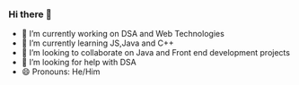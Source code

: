 ### Hi there 👋

- 🔭 I’m currently working on DSA and Web Technologies 
- 🌱 I’m currently learning JS,Java and C++
- 👯 I’m looking to collaborate on Java and Front end development projects
- 🤔 I’m looking for help with DSA
- 😄 Pronouns: He/Him
